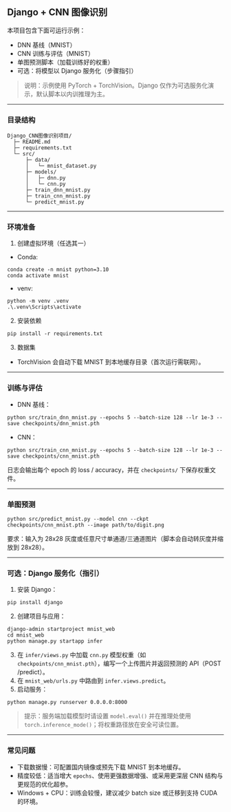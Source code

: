 ## Django + CNN 图像识别

本项目包含下面可运行示例：

- DNN 基线（MNIST）
- CNN 训练与评估（MNIST）
- 单图预测脚本（加载训练好的权重）
- 可选：将模型以 Django 服务化（步骤指引）

> 说明：示例使用 PyTorch + TorchVision。Django 仅作为可选服务化演示，默认脚本以内训推理为主。

---

### 目录结构

```
Django_CNN图像识别项目/
  ├─ README.md
  ├─ requirements.txt
  └─ src/
      ├─ data/
      │   └─ mnist_dataset.py
      ├─ models/
      │   ├─ dnn.py
      │   └─ cnn.py
      ├─ train_dnn_mnist.py
      ├─ train_cnn_mnist.py
      └─ predict_mnist.py
```

---

### 环境准备

1) 创建虚拟环境（任选其一）
- Conda:
```
conda create -n mnist python=3.10
conda activate mnist
```
- venv:
```
python -m venv .venv
.\.venv\Scripts\activate
```

2) 安装依赖
```
pip install -r requirements.txt
```

3) 数据集
- TorchVision 会自动下载 MNIST 到本地缓存目录（首次运行需联网）。

---

### 训练与评估

- DNN 基线：
```
python src/train_dnn_mnist.py --epochs 5 --batch-size 128 --lr 1e-3 --save checkpoints/dnn_mnist.pth
```

- CNN：
```
python src/train_cnn_mnist.py --epochs 5 --batch-size 128 --lr 1e-3 --save checkpoints/cnn_mnist.pth
```

日志会输出每个 epoch 的 loss / accuracy，并在 `checkpoints/` 下保存权重文件。

---

### 单图预测

```
python src/predict_mnist.py --model cnn --ckpt checkpoints/cnn_mnist.pth --image path/to/digit.png
```

要求：输入为 28x28 灰度或任意尺寸单通道/三通道图片（脚本会自动转灰度并缩放到 28x28）。

---

### 可选：Django 服务化（指引）

1) 安装 Django：
```
pip install django
```
2) 创建项目与应用：
```
django-admin startproject mnist_web
cd mnist_web
python manage.py startapp infer
```
3) 在 `infer/views.py` 中加载 `cnn.py` 模型权重（如 `checkpoints/cnn_mnist.pth`），编写一个上传图片并返回预测的 API（POST /predict）。
4) 在 `mnist_web/urls.py` 中路由到 `infer.views.predict`。
5) 启动服务：
```
python manage.py runserver 0.0.0.0:8000
```

> 提示：服务端加载模型时请设置 `model.eval()` 并在推理处使用 `torch.inference_mode()`；将权重路径放在安全可读位置。

---

### 常见问题

- 下载数据慢：可配置国内镜像或预先下载 MNIST 到本地缓存。
- 精度较低：适当增大 `epochs`、使用更强数据增强、或采用更深层 CNN 结构与更规范的优化超参。
- Windows + CPU：训练会较慢，建议减少 batch size 或迁移到支持 CUDA 的环境。


